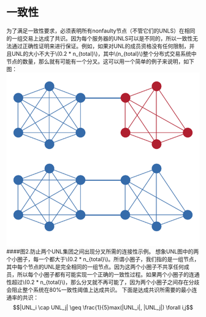 # 一致性
<script type="text/javascript" src="http://cdn.mathjax.org/mathjax/latest/MathJax.js?config=default"></script>
为了满足一致性要求，必须表明所有nonfaulty节点（不管它们的UNLS）在相同的一组交易上达成了共识。因为每个服务器的UNLS可以是不同的，所以一致性无法通过正确性证明来进行保证。例如，如果对UNL的成员资格没有任何限制，并且UNL的大小不大于\\(0.2 * n_{total}\\)，其中\\(n_{total}\\)整个分布式交易系统中节点的数量，那么就有可能有一个分叉。这可以用一个简单的例子来说明，如下图：
![younghz的Markdown库](/asserts/2.bmp "图二")
####图2.防止两个UNL集团之间出现分叉所需的连接性示例。
想象UNL图中的两个小圈子，每一个都大于\\(0.2 * n_{total}\\)。所谓小圈子，我们指的是一组节点，其中每个节点的UNL是完全相同的一组节点。因为这两个小圈子不共享任何成员，所以每个小圈子都有可能实现一个正确的一致性过程。如果两个小圈子的连通性超过\\(0.2 * n_{total}\\)，那么分叉就不再可能了，因为两个小圈子之间存在分歧会阻止整个系统在80%一致性阈值上达成共识。
下面是达成共识所需要的最小连通率的共识：
$$|UNL_i \cap UNL_j| \geq \frac{1}{5}max(|UNL_i|, |UNL_j|) \forall i,j$$
